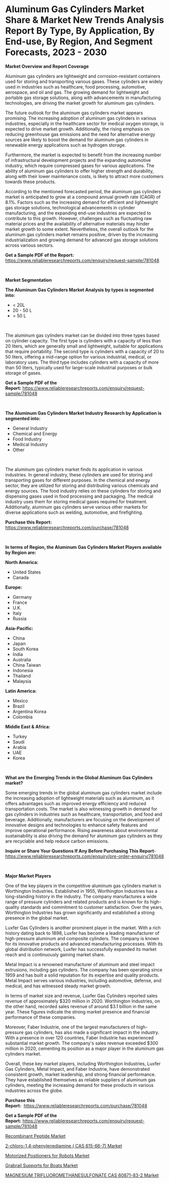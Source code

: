 <p><h1>Aluminum Gas Cylinders Market Share & Market New Trends Analysis Report By Type, By Application, By End-use, By Region, And Segment Forecasts, 2023 - 2030</h1></p><p><strong>Market Overview and Report Coverage</strong></p>
<p><p>Aluminum gas cylinders are lightweight and corrosion-resistant containers used for storing and transporting various gases. These cylinders are widely used in industries such as healthcare, food processing, automotive, aerospace, and oil and gas. The growing demand for lightweight and portable gas storage solutions, along with advancements in manufacturing technologies, are driving the market growth for aluminum gas cylinders.</p><p>The future outlook for the aluminum gas cylinders market appears promising. The increasing adoption of aluminum gas cylinders in various industries, especially in the healthcare sector for medical oxygen storage, is expected to drive market growth. Additionally, the rising emphasis on reducing greenhouse gas emissions and the need for alternative energy sources are likely to boost the demand for aluminum gas cylinders in renewable energy applications such as hydrogen storage.</p><p>Furthermore, the market is expected to benefit from the increasing number of infrastructural development projects and the expanding automotive industry, which require compressed gases for various applications. The ability of aluminum gas cylinders to offer higher strength and durability, along with their lower maintenance costs, is likely to attract more customers towards these products.</p><p>According to the mentioned forecasted period, the aluminum gas cylinders market is anticipated to grow at a compound annual growth rate (CAGR) of 8.1%. Factors such as the increasing demand for efficient and lightweight gas storage solutions, technological advancements in cylinder manufacturing, and the expanding end-use industries are expected to contribute to this growth. However, challenges such as fluctuating raw material prices and the availability of alternative materials may hinder market growth to some extent. Nevertheless, the overall outlook for the aluminum gas cylinders market remains positive, driven by the increasing industrialization and growing demand for advanced gas storage solutions across various sectors.</p></p>
<p><strong>Get a Sample PDF of the Report:</strong> <a href="https://www.reliableresearchreports.com/enquiry/request-sample/781048">https://www.reliableresearchreports.com/enquiry/request-sample/781048</a></p>
<p>&nbsp;</p>
<p><strong>Market Segmentation</strong></p>
<p><strong>The Aluminum Gas Cylinders Market Analysis by types is segmented into:</strong></p>
<p><ul><li>< 20L</li><li>20 - 50 L</li><li>> 50 L</li></ul></p>
<p>&nbsp;</p>
<p><p>The aluminum gas cylinders market can be divided into three types based on cylinder capacity. The first type is cylinders with a capacity of less than 20 liters, which are generally small and lightweight, suitable for applications that require portability. The second type is cylinders with a capacity of 20 to 50 liters, offering a mid-range option for various industrial, medical, or laboratory uses. The third type includes cylinders with a capacity of more than 50 liters, typically used for large-scale industrial purposes or bulk storage of gases.</p></p>
<p><strong>Get a Sample PDF of the Report:</strong>&nbsp;<a href="https://www.reliableresearchreports.com/enquiry/request-sample/781048">https://www.reliableresearchreports.com/enquiry/request-sample/781048</a></p>
<p>&nbsp;</p>
<p><strong>The Aluminum Gas Cylinders Market Industry Research by Application is segmented into:</strong></p>
<p><ul><li>General Industry</li><li>Chemical and Energy</li><li>Food Industry</li><li>Medical Industry</li><li>Other</li></ul></p>
<p>&nbsp;</p>
<p><p>The aluminum gas cylinders market finds its application in various industries. In general industry, these cylinders are used for storing and transporting gases for different purposes. In the chemical and energy sector, they are utilized for storing and distributing various chemicals and energy sources. The food industry relies on these cylinders for storing and dispensing gases used in food processing and packaging. The medical industry uses them for storing medical gases required for treatment. Additionally, aluminum gas cylinders serve various other markets for diverse applications such as welding, automotive, and firefighting.</p></p>
<p><strong>Purchase this Report:</strong>&nbsp; <a href="https://www.reliableresearchreports.com/purchase/781048">https://www.reliableresearchreports.com/purchase/781048</a></p>
<p>&nbsp;</p>
<p><strong>In terms of Region, the Aluminum Gas Cylinders Market Players available by Region are:</strong></p>
<p>
    <p> <strong> North America: </strong>
        <ul>
            <li>United States</li>
            <li>Canada</li>
        </ul>
        </p> 
    <p> <strong> Europe: </strong>
        <ul>
            <li>Germany</li>
            <li>France</li>
            <li>U.K.</li>
            <li>Italy</li>
            <li>Russia</li>
        </ul>
        </p> 
    <p> <strong> Asia-Pacific: </strong>
        <ul>
            <li>China</li>
            <li>Japan</li>
            <li>South Korea</li>
            <li>India</li>
            <li>Australia</li>
            <li>China Taiwan</li>
            <li>Indonesia</li>
            <li>Thailand</li>
            <li>Malaysia</li>
        </ul>
        </p> 
    <p> <strong> Latin America: </strong>
        <ul>
            <li>Mexico</li>
            <li>Brazil</li>
            <li>Argentina Korea</li>
            <li>Colombia</li>
        </ul>
        </p> 
    <p> <strong> Middle East & Africa: </strong>
        <ul>
            <li>Turkey</li>
            <li>Saudi</li>
            <li>Arabia</li>
            <li>UAE</li>
            <li>Korea</li>
        </ul>
    </p>
    </p>
<p>&nbsp;</p>
<p><strong>What are the Emerging Trends in the Global Aluminum Gas Cylinders market?</strong></p>
<p><p>Some emerging trends in the global aluminum gas cylinders market include the increasing adoption of lightweight materials such as aluminum, as it offers advantages such as improved energy efficiency and reduced transportation costs. The market is also witnessing growth in demand for gas cylinders in industries such as healthcare, transportation, and food and beverage. Additionally, manufacturers are focusing on the development of innovative designs and technologies to enhance safety features and improve operational performance. Rising awareness about environmental sustainability is also driving the demand for aluminum gas cylinders as they are recyclable and help reduce carbon emissions.</p></p>
<p><strong>Inquire or Share Your Questions If Any Before Purchasing This Report</strong>- <a href="https://www.reliableresearchreports.com/enquiry/pre-order-enquiry/781048">https://www.reliableresearchreports.com/enquiry/pre-order-enquiry/781048</a></p>
<p>&nbsp;</p>
<p><strong>Major Market Players</strong></p>
<p><p>One of the key players in the competitive aluminum gas cylinders market is Worthington Industries. Established in 1955, Worthington Industries has a long-standing history in the industry. The company manufactures a wide range of pressure cylinders and related products and is known for its high-quality standards and commitment to customer satisfaction. Over the years, Worthington Industries has grown significantly and established a strong presence in the global market.</p><p>Luxfer Gas Cylinders is another prominent player in the market. With a rich history dating back to 1898, Luxfer has become a leading manufacturer of high-pressure aluminum and composite cylinders. The company is known for its innovative products and advanced manufacturing processes. With its global distribution network, Luxfer has successfully expanded its market reach and is continuously gaining market share.</p><p>Metal Impact is a renowned manufacturer of aluminum and steel impact extrusions, including gas cylinders. The company has been operating since 1959 and has built a solid reputation for its expertise and quality products. Metal Impact serves various industries, including automotive, defense, and medical, and has witnessed steady market growth.</p><p>In terms of market size and revenue, Luxfer Gas Cylinders reported sales revenue of approximately $320 million in 2020. Worthington Industries, on the other hand, recorded sales revenue of around $3.1 billion in the same year. These figures indicate the strong market presence and financial performance of these companies.</p><p>Moreover, Faber Industrie, one of the largest manufacturers of high-pressure gas cylinders, has also made a significant impact in the industry. With a presence in over 120 countries, Faber Industrie has experienced substantial market growth. The company's sales revenue exceeded $300 million in 2020, cementing its position as a major player in the aluminum gas cylinders market.</p><p>Overall, these key market players, including Worthington Industries, Luxfer Gas Cylinders, Metal Impact, and Faber Industrie, have demonstrated consistent growth, market leadership, and strong financial performance. They have established themselves as reliable suppliers of aluminum gas cylinders, meeting the increasing demand for these products in various industries across the globe.</p></p>
<p><strong>Purchase this Report:</strong>&nbsp;&nbsp;<a href="https://www.reliableresearchreports.com/purchase/781048">https://www.reliableresearchreports.com/purchase/781048</a></p>
<p></p>
<p><strong>Get a Sample PDF of the Report:</strong>&nbsp;<a href="https://www.reliableresearchreports.com/enquiry/request-sample/781048">https://www.reliableresearchreports.com/enquiry/request-sample/781048</a></p>
<p><p><a href="https://medium.com/@chiragreportprime3/recombinant-peptide-market-trends-and-market-analysis-forecasted-for-period-2023-2030-1b8da4fdd1a4">Recombinant Peptide Market</a></p><p><a href="https://www.linkedin.com/pulse/2-chloro-14-phenylenediamine-cas-615-66-7-market-challenges/">2-chloro-1,4-phenylenediamine ( CAS 615-66-7) Market</a></p><p><a href="https://github.com/merzlyukov93/Market-Research-Report-List-1/blob/main/motorized-positioners-for-robots-market.md">Motorized Positioners for Robots Market</a></p><p><a href="https://github.com/sofyaavrova/Market-Research-Report-List-1/blob/main/grabrail-supports-for-boats-market.md">Grabrail Supports for Boats Market</a></p><p><a href="https://medium.com/@anmolreportprime/magnesium-trifluoromethanesulfonate-cas-60871-83-2-market-research-report-its-history-and-forecast-9ab0e355a199">MAGNESIUM TRIFLUOROMETHANESULFONATE CAS 60871-83-2 Market</a></p></p>